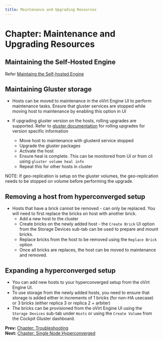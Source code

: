 ```yaml
---
title: Maintenance and Upgrading Resources
---
```


# Chapter: Maintenance and Upgrading Resources

## Maintaining the Self-Hosted Engine

Refer [Maintaing the Self-hosted Engine](self-hosted/chap-Maintenance_and_Upgrading_Resources)

## Maintaining Gluster storage

* Hosts can be moved to maintenance in the oVirt Engine UI to perform maintenance tasks. Ensure that gluster services are stopped while moving host to maintenance by enabling this option in UI

* If upgrading gluster version on the hosts, rolling upgrades are supported. Refer to [gluster documentation](https://gluster.readthedocs.io/en/latest/Upgrade-Guide/README/) for rolling upgrades for version specific information
    * Move host to maintenance with glusterd service stopped
    * Upgrade the gluster packages
    * Activate the host
    * Ensure heal is complete. This can be monitored from UI or from cli using `gluster volume heal info`
    * Repeat this for other hosts in cluster

NOTE: If geo-replication is setup on the gluster volumes, the geo-replication needs to be stopped on volume before performing the upgrade.

## Removing a host from hyperconverged setup

* Hosts that have a brick cannot be removed - can only be replaced. You will need to first replace the bricks on host with another brick.
    * Add a new host to the cluster
    * Create bricks on the newly added host - the `Create Brick` UI option from the Storage Devices sub-tab can be used to prepare and mount bricks.
    * Replace bricks from the host to be removed using the `Replace Brick` option
    * Once all bricks are replaces, the host can be moved to maintenance and removed.

## Expanding a hyperconverged setup

* You can add new hosts to your hyperconverged setup from the oVirt Engine UI. 
* To use storage from the newly added hosts, you need to ensure that storage is added either in increments of 1 bricks (for non-HA usecase) or 3 bricks (either replica 3 or replica 2 + arbiter)
* The bricks can be provisioned from the oVirt Engine UI using the `Storage Devices` sub-tab under `Hosts` or using the `Create Volume` from the Cockpit Gluster dashboard.

**Prev:** [Chapter: Troubleshooting](chap-Troubleshooting) <br>
**Next:** [Chapter: Single Node Hyperconverged](chap-Single_node_hyperconverged)
